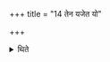 +++
title = "14 तेन यजेत यो"

+++

<details><summary>थिते</summary>

तेन यजेत यो रक्षोभ्यो बिभीयात्पिशाचेभ्यो वा १४
</details>

